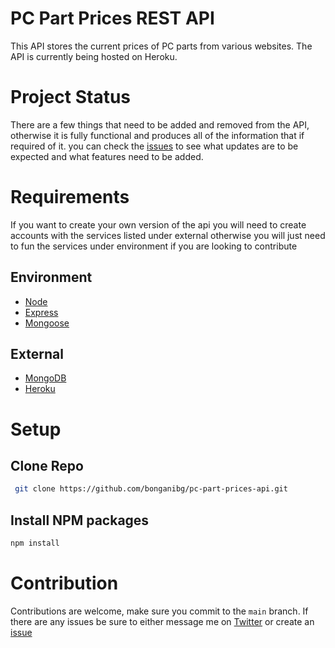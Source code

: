 # PC Part Prices REST API
This API stores the current prices of PC parts from various websites. The API is currently being hosted on Heroku.

# Project Status
There are a few things that need to be added and removed from the API, otherwise it is fully functional and produces all of the information that if required of it. you can check the [issues](https://github.com/bonganibg/pc-part-prices-api/issues) to see what updates are to be expected and what features need to be added.

# Requirements 
If you want to create your own version of the api you will need to create accounts with the services listed under external otherwise you will just need to fun the services under environment if you are looking to contribute

## Environment
* [Node](https://nodejs.org/)
* [Express](https://expressjs.com/)
* [Mongoose](https://www.npmjs.com/package/mongoose)

## External
* [MongoDB](https://www.mongodb.com/)
* [Heroku](https://www.heroku.com/)

# Setup 
## Clone Repo
```bash 
 git clone https://github.com/bonganibg/pc-part-prices-api.git
```

## Install NPM packages 
```bash
npm install
```

# Contribution
Contributions are welcome, make sure you commit to the `main` branch. If there are any issues be sure to either message me on [Twitter](https://twitter.com/bonganibg) or create an [issue](https://github.com/bonganibg/pc-part-prices-api/issues)